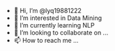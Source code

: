- 👋 Hi, I’m @lyq19881222
- 👀 I’m interested in Data Mining
- 🌱 I’m currently learning NLP
- 💞️ I’m looking to collaborate on ...
- 📫 How to reach me ...

<!---
lyq19881222/lyq19881222 is a ✨ special ✨ repository because its `README.md` (this file) appears on your GitHub profile.
You can click the Preview link to take a look at your changes.
--->
